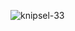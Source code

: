 ![knipsel-33](https://user-images.githubusercontent.com/95087870/149657187-091876eb-3017-46ab-acc5-e329864f523f.PNG)
